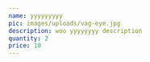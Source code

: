 ```yaml
---
name: yyyyyyyyy
pic: images/uploads/vag-eye.jpg
description: woo yyyyyyyy description
quantity: 2
price: 10
---
```


